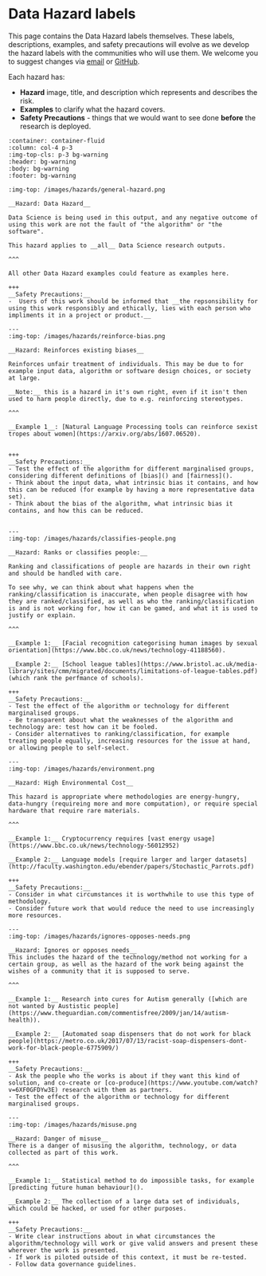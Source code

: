 # Data Hazard labels

[//]: # (TODO: Link to contribution guidelines)

This page contains the Data Hazard labels themselves.
These labels, descriptions, examples, and safety precautions will evolve as we develop the hazard labels with the communities who will use them.
We welcome you to suggest changes via [email](mailto:grp-ethicaldatascience@groups.bristol.ac.uk) or [GitHub](https://github.com/very-good-science/data-hazards).

Each hazard has:
- __Hazard__ image, title, and description which represents and describes the risk.
- __Examples__ to clarify what the hazard covers.
- __Safety Precautions__ - things that we would want to see done **before** the research is deployed.

[//]: # (TODO: Add 2 examples for each hazard - with a link if possible)
[//]: # (TODO: Add safety precautions for each hazard - with a link if possible.)

````{panels}
:container: container-fluid
:column: col-4 p-3
:img-top-cls: p-3 bg-warning
:header: bg-warning
:body: bg-warning 
:footer: bg-warning 

:img-top: /images/hazards/general-hazard.png

__Hazard: Data Hazard__

Data Science is being used in this output, and any negative outcome of using this work are not the fault of "the algorithm" or "the software". 

This hazard applies to __all__ Data Science research outputs.

^^^

All other Data Hazard examples could feature as examples here.

+++
__Safety Precautions:__
-  Users of this work should be informed that __the repsonsibility for using this work responsibly and ethically, lies with each person who impliments it in a project or product.__

---
:img-top: /images/hazards/reinforce-bias.png

__Hazard: Reinforces existing biases__

Reinforces unfair treatment of individuals. This may be due to for example input data, algorithm or software design choices, or society at large. 

__Note:__ this is a hazard in it's own right, even if it isn't then used to harm people directly, due to e.g. reinforcing stereotypes.

^^^

__Example 1__: [Natural Language Processing tools can reinforce sexist tropes about women](https://arxiv.org/abs/1607.06520). 


+++
__Safety Precautions:__
- Test the effect of the algorithm for different marginalised groups, considering different definitions of [bias]() and [fairness]().
- Think about the input data, what intrinsic bias it contains, and how this can be reduced (for example by having a more representative data set).
- Think about the bias of the algorithm, what intrinsic bias it contains, and how this can be reduced.


---
:img-top: /images/hazards/classifies-people.png

__Hazard: Ranks or classifies people:__
 
Ranking and classifications of people are hazards in their own right and should be handled with care.

To see why, we can think about what happens when the ranking/classification is inaccurate, when people disagree with how they are ranked/classified, as well as who the ranking/classification is and is not working for, how it can be gamed, and what it is used to justify or explain.

^^^

__Example 1:__ [Facial recognition categorising human images by sexual orientation](https://www.bbc.co.uk/news/technology-41188560). 

__Example 2:__ [School league tables](https://www.bristol.ac.uk/media-library/sites/cmm/migrated/documents/limitations-of-league-tables.pdf) (which rank the perfmance of schools).

+++
__Safety Precautions:__
- Test the effect of the algorithm or technology for different marginalised groups. 
- Be transparent about what the weaknesses of the algorithm and technology are: test how can it be fooled. 
- Consider alternatives to ranking/classification, for example treating people equally, increasing resources for the issue at hand, or allowing people to self-select.

---
:img-top: /images/hazards/environment.png

__Hazard: High Environmental Cost__

This hazard is appropriate where methodologies are energy-hungry, data-hungry (requireing more and more computation), or require special hardware that require rare materials. 

^^^

__Example 1:__ Cryptocurrency requires [vast energy usage](https://www.bbc.co.uk/news/technology-56012952)

__Example 2:__ Language models [require larger and larger datasets](http://faculty.washington.edu/ebender/papers/Stochastic_Parrots.pdf)

+++
__Safety Precautions:__
- Consider in what circumstances it is worthwhile to use this type of methodology.
- Consider future work that would reduce the need to use increasingly more resources.

---
:img-top: /images/hazards/ignores-opposes-needs.png

__Hazard: Ignores or opposes needs__
This includes the hazard of the technology/method not working for a certain group, as well as the hazard of the work being against the wishes of a community that it is supposed to serve.

^^^

__Example 1:__ Research into cures for Autism generally ([which are not wanted by Austistic people](https://www.theguardian.com/commentisfree/2009/jan/14/autism-health)).

__Example 2:__ [Automated soap dispensers that do not work for black people](https://metro.co.uk/2017/07/13/racist-soap-dispensers-dont-work-for-black-people-6775909/)

+++
__Safety Precautions:__
- Ask the people who the works is about if they want this kind of solution, and co-create or [co-produce](https://www.youtube.com/watch?v=6XF0GFDYw3E) research with them as partners.
- Test the effect of the algorithm or technology for different marginalised groups.

---
:img-top: /images/hazards/misuse.png

__Hazard: Danger of misuse__
There is a danger of misusing the algorithm, technology, or data collected as part of this work.

^^^

__Example 1:__ Statistical method to do impossible tasks, for example [predicting future human behaviour]().

__Example 2:__ The collection of a large data set of individuals, which could be hacked, or used for other purposes.

+++
__Safety Precautions:__
- Write clear instructions about in what circumstances the algorithm/technology will work or give valid answers and present these wherever the work is presented.
- If work is piloted outside of this context, it must be re-tested.
- Follow data governance guidelines.


````

[//]: # (TODO: Add below for doesn't work)
<!--
__Example 2__: Twitter's algorithm to choose the relevant part of an image [consistently chooses to crop out black faces instead of white faces](https://www.theguardian.com/technology/2020/sep/21/twitter-apologises-for-racist-image-cropping-algorithm).
-->